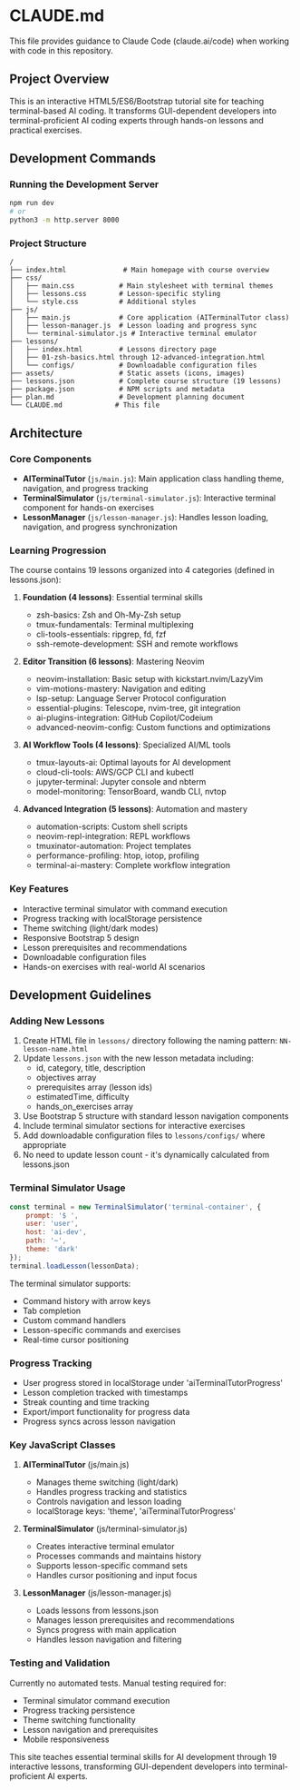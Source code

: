 # CLAUDE.md

This file provides guidance to Claude Code (claude.ai/code) when working with code in this repository.

## Project Overview

This is an interactive HTML5/ES6/Bootstrap tutorial site for teaching terminal-based AI coding. It transforms GUI-dependent developers into terminal-proficient AI coding experts through hands-on lessons and practical exercises.

## Development Commands

### Running the Development Server
```bash
npm run dev
# or
python3 -m http.server 8000
```

### Project Structure
```
/
├── index.html              # Main homepage with course overview
├── css/
│   ├── main.css           # Main stylesheet with terminal themes
│   ├── lessons.css        # Lesson-specific styling
│   └── style.css          # Additional styles
├── js/
│   ├── main.js            # Core application (AITerminalTutor class)
│   ├── lesson-manager.js  # Lesson loading and progress sync
│   └── terminal-simulator.js # Interactive terminal emulator
├── lessons/
│   ├── index.html         # Lessons directory page
│   ├── 01-zsh-basics.html through 12-advanced-integration.html
│   └── configs/           # Downloadable configuration files
├── assets/                # Static assets (icons, images)
├── lessons.json           # Complete course structure (19 lessons)
├── package.json           # NPM scripts and metadata
├── plan.md                # Development planning document
└── CLAUDE.md             # This file
```

## Architecture

### Core Components
- **AITerminalTutor** (`js/main.js`): Main application class handling theme, navigation, and progress tracking
- **TerminalSimulator** (`js/terminal-simulator.js`): Interactive terminal component for hands-on exercises
- **LessonManager** (`js/lesson-manager.js`): Handles lesson loading, navigation, and progress synchronization

### Learning Progression
The course contains 19 lessons organized into 4 categories (defined in lessons.json):

1. **Foundation (4 lessons)**: Essential terminal skills
   - zsh-basics: Zsh and Oh-My-Zsh setup
   - tmux-fundamentals: Terminal multiplexing
   - cli-tools-essentials: ripgrep, fd, fzf
   - ssh-remote-development: SSH and remote workflows

2. **Editor Transition (6 lessons)**: Mastering Neovim
   - neovim-installation: Basic setup with kickstart.nvim/LazyVim
   - vim-motions-mastery: Navigation and editing
   - lsp-setup: Language Server Protocol configuration
   - essential-plugins: Telescope, nvim-tree, git integration
   - ai-plugins-integration: GitHub Copilot/Codeium
   - advanced-neovim-config: Custom functions and optimizations

3. **AI Workflow Tools (4 lessons)**: Specialized AI/ML tools
   - tmux-layouts-ai: Optimal layouts for AI development
   - cloud-cli-tools: AWS/GCP CLI and kubectl
   - jupyter-terminal: Jupyter console and nbterm
   - model-monitoring: TensorBoard, wandb CLI, nvtop

4. **Advanced Integration (5 lessons)**: Automation and mastery
   - automation-scripts: Custom shell scripts
   - neovim-repl-integration: REPL workflows
   - tmuxinator-automation: Project templates
   - performance-profiling: htop, iotop, profiling
   - terminal-ai-mastery: Complete workflow integration

### Key Features
- Interactive terminal simulator with command execution
- Progress tracking with localStorage persistence
- Theme switching (light/dark modes)
- Responsive Bootstrap 5 design
- Lesson prerequisites and recommendations
- Downloadable configuration files
- Hands-on exercises with real-world AI scenarios

## Development Guidelines

### Adding New Lessons
1. Create HTML file in `lessons/` directory following the naming pattern: `NN-lesson-name.html`
2. Update `lessons.json` with the new lesson metadata including:
   - id, category, title, description
   - objectives array
   - prerequisites array (lesson ids)
   - estimatedTime, difficulty
   - hands_on_exercises array
3. Use Bootstrap 5 structure with standard lesson navigation components
4. Include terminal simulator sections for interactive exercises
5. Add downloadable configuration files to `lessons/configs/` where appropriate
6. No need to update lesson count - it's dynamically calculated from lessons.json

### Terminal Simulator Usage
```javascript
const terminal = new TerminalSimulator('terminal-container', {
    prompt: '$ ',
    user: 'user',
    host: 'ai-dev',
    path: '~',
    theme: 'dark'
});
terminal.loadLesson(lessonData);
```

The terminal simulator supports:
- Command history with arrow keys
- Tab completion
- Custom command handlers
- Lesson-specific commands and exercises
- Real-time cursor positioning

### Progress Tracking
- User progress stored in localStorage under 'aiTerminalTutorProgress'
- Lesson completion tracked with timestamps
- Streak counting and time tracking
- Export/import functionality for progress data
- Progress syncs across lesson navigation

### Key JavaScript Classes

1. **AITerminalTutor** (js/main.js)
   - Manages theme switching (light/dark)
   - Handles progress tracking and statistics
   - Controls navigation and lesson loading
   - localStorage keys: 'theme', 'aiTerminalTutorProgress'

2. **TerminalSimulator** (js/terminal-simulator.js)
   - Creates interactive terminal emulator
   - Processes commands and maintains history
   - Supports lesson-specific command sets
   - Handles cursor positioning and input focus

3. **LessonManager** (js/lesson-manager.js)
   - Loads lessons from lessons.json
   - Manages lesson prerequisites and recommendations
   - Syncs progress with main application
   - Handles lesson navigation and filtering

### Testing and Validation

Currently no automated tests. Manual testing required for:
- Terminal simulator command execution
- Progress tracking persistence
- Theme switching functionality
- Lesson navigation and prerequisites
- Mobile responsiveness

This site teaches essential terminal skills for AI development through 19 interactive lessons, transforming GUI-dependent developers into terminal-proficient AI experts.
